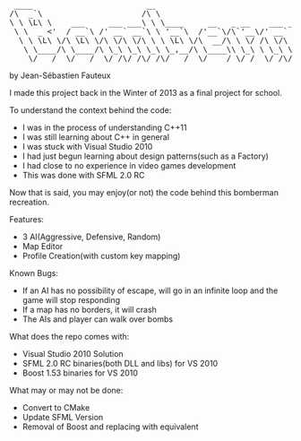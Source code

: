 <pre>
 ____                        __                                                    
/\  _`\                     /\ \                                                   
\ \ \L\ \    ___     ___ ___\ \ \____     __   _ __    ___ ___      __      ___    
 \ \  _ <'  / __`\ /' __` __`\ \ '__`\  /'__`\/\`'__\/' __` __`\  /'__`\  /' _ `\  
  \ \ \L\ \/\ \L\ \/\ \/\ \/\ \ \ \L\ \/\  __/\ \ \/ /\ \/\ \/\ \/\ \L\.\_/\ \/\ \ 
   \ \____/\ \____/\ \_\ \_\ \_\ \_,__/\ \____\\ \_\ \ \_\ \_\ \_\ \__/.\_\ \_\ \_\
    \/___/  \/___/  \/_/\/_/\/_/\/___/  \/____/ \/_/  \/_/\/_/\/_/\/__/\/_/\/_/\/_/
</pre>

by Jean-Sébastien Fauteux

I made this project back in the Winter of 2013 as a final project for school.

To understand the context behind the code:
* I was in the process of understanding C++11
* I was still learning about C++ in general
* I was stuck with Visual Studio 2010
* I had just begun learning about design patterns(such as a Factory)
* I had close to no experience in video games development
* This was done with SFML 2.0 RC

Now that is said, you may enjoy(or not) the code behind this bomberman recreation.

Features:
* 3 AI(Aggressive, Defensive, Random)
* Map Editor
* Profile Creation(with custom key mapping)

Known Bugs:
* If an AI has no possibility of escape, will go in an infinite loop and the game will stop responding
* If a map has no borders, it will crash
* The AIs and player can walk over bombs

What does the repo comes with:
* Visual Studio 2010 Solution
* SFML 2.0 RC binaries(both DLL and libs) for VS 2010
* Boost 1.53 binaries for VS 2010

What may or may not be done:
* Convert to CMake
* Update SFML Version
* Removal of Boost and replacing with equivalent

